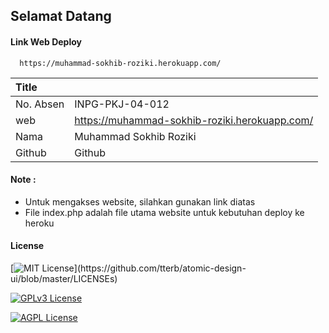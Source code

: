 
## Selamat Datang

#### Link Web Deploy

```http
  https://muhammad-sokhib-roziki.herokuapp.com/
```

| Title |                 |
| :-------- | :------------------------- |
| No. Absen | INPG-PKJ-04-012 |
| web       | https://muhammad-sokhib-roziki.herokuapp.com/ |
| Nama      | Muhammad Sokhib Roziki |
| Github    | Github|


#### Note      :
- Untuk mengakses website, silahkan gunakan link diatas
- File index.php adalah file utama website untuk kebutuhan deploy ke heroku

#### License

[![MIT License](https://img.shields.io/apm/l/atomic-design-ui.svg?)](https://github.com/tterb/atomic-design-ui/blob/master/LICENSEs)

[![GPLv3 License](https://img.shields.io/badge/License-GPL%20v3-yellow.svg)](https://opensource.org/licenses/)

[![AGPL License](https://img.shields.io/badge/license-AGPL-blue.svg)](http://www.gnu.org/licenses/agpl-3.0)

